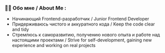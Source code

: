 ### :man_technologist: Обо мне / About Me :
- Начинающий Frontend-разработчик / Junior Frontend Developer
- Придерживаюсь чистого и аккуратного кода / Keep the code clear and tidy
- Стремлюсь к саморазвитию, получению нового опыта и работе над настоящими проектами / Strive for self-development, gaining new experience and working on real projects
